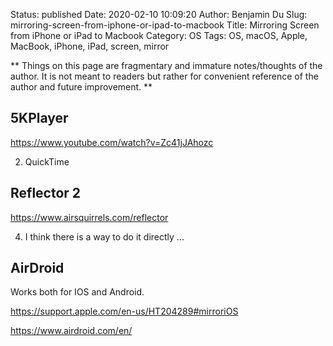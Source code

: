 Status: published
Date: 2020-02-10 10:09:20
Author: Benjamin Du
Slug: mirroring-screen-from-iphone-or-ipad-to-macbook
Title: Mirroring Screen from iPhone or iPad to Macbook
Category: OS
Tags: OS, macOS, Apple, MacBook, iPhone, iPad, screen, mirror

**
Things on this page are fragmentary and immature notes/thoughts of the author.
It is not meant to readers but rather for convenient reference of the author and future improvement.
**
## 5KPlayer

https://www.youtube.com/watch?v=Zc41jJAhozc

2. QuickTime

## Reflector 2

https://www.airsquirrels.com/reflector

4. I think there is a way to do it directly ...

## AirDroid

Works both for IOS and Android.

https://support.apple.com/en-us/HT204289#mirroriOS

https://www.airdroid.com/en/


